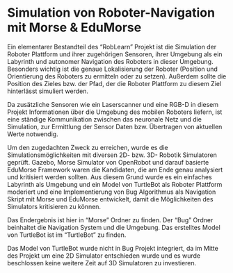 # Simulation von Roboter-Navigation mit Morse & EduMorse

Ein elementarer Bestandteil des “RobLearn” Projekt ist die Simulation der Roboter Plattform und ihrer zugehörigen Sensoren, ihrer Umgebung als ein Labyrinth und autonomer Navigation des Roboters in dieser Umgebung. Besonders wichtig ist  die genaue Lokalisierung der Roboter (Position und Orientierung des Roboters zu ermitteln oder zu setzen). Außerdem sollte die Position des Zieles bzw. der Pfad, der die Roboter Plattform zu diesem Ziel hinterlässt simuliert werden. 


Da zusätzliche Sensoren wie ein Laserscanner und eine RGB-D in diesem Projekt Informationen über die Umgebung des mobilen Roboters liefern, ist eine ständige Kommunikation zwischen das neuronale Netz und die Simulation, zur Ermittlung der Sensor Daten bzw. Übertragen von aktuellen Werte notwendig.


Um den zugedachten Zweck zu erreichen, wurde es die Simulationsmöglichkeiten mit diversen 2D- bzw. 3D- Robotik Simulatoren geprüft. Gazebo, Morse Simulator von OpenRobot und darauf basierte EduMorse Framework waren die Kandidaten, die am Ende genau analysiert und kritisiert werden sollten. Aus diesem Grund wurde es ein einfaches Labyrinth als Umgebung und ein Model von TurtleBot als Roboter Plattform moderiert und eine Implementierung von Bug Algorithmus als Navigation Skript mit Morse und EduMorse entwickelt, damit die Möglichkeiten des Simulators kritisieren zu können. 


Das Endergebnis ist hier in “Morse” Ordner zu finden. Der “Bug” Ordner beinhaltet die Navigation System und die Umgebung. Das erstelltes Model von TurtleBot ist im “TurtleBot” zu finden.


Das Model von TurtleBot wurde nicht in Bug Projekt integriert, da im Mitte des Projekt um eine 2D Simulator entschieden wurde und es wurde beschlossen keine weitere Zeit auf 3D Simulatoren zu investieren.
